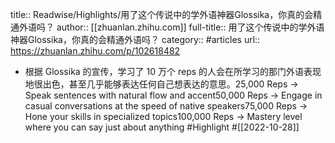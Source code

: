 title:: Readwise/Highlights/用了这个传说中的学外语神器Glossika，你真的会精通外语吗？
author:: [[zhuanlan.zhihu.com]]
full-title:: 用了这个传说中的学外语神器Glossika，你真的会精通外语吗？
category:: #articles
url:: https://zhuanlan.zhihu.com/p/102618482
- 根据 Glossika 的宣传，学习了 10 万个 reps 的人会在所学习的那门外语表现地很出色，甚至几乎能够表达任何自己想表达的意思。25,000 Reps → Speak sentences with natural flow and accent50,000 Reps → Engage in casual conversations at the speed of native speakers75,000 Reps → Hone your skills in specialized topics100,000 Reps → Mastery level where you can say just about anything #Highlight #[[2022-10-28]]